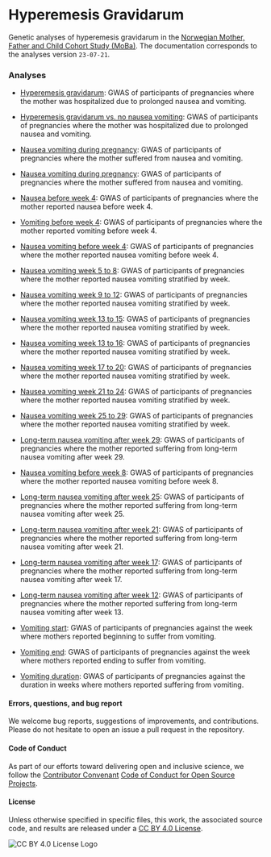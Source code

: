 # Hyperemesis Gravidarum
Genetic analyses of hyperemesis gravidarum in the [Norwegian Mother, Father and Child Cohort Study (MoBa)](https://www.fhi.no/en/ch/studies/moba).
The documentation corresponds to the analyses version `23-07-21`.
### Analyses
- [Hyperemesis gravidarum](docs/23-07-21/hyperemesis_gravidarum_vs_all.md): GWAS of participants of pregnancies where the mother was hospitalized due to prolonged nausea and vomiting.

- [Hyperemesis gravidarum vs. no nausea vomiting](docs/23-07-21/hyperemesis_gravidarum_vs_no_nausea_vomiting.md): GWAS of participants of pregnancies where the mother was hospitalized due to prolonged nausea and vomiting.

- [Nausea vomiting during pregnancy](docs/23-07-21/nausea_vomiting.md): GWAS of participants of pregnancies where the mother suffered from nausea and vomiting.

- [Nausea vomiting during pregnancy](docs/23-07-21/nausea_vomiting_strength.md): GWAS of participants of pregnancies where the mother suffered from nausea and vomiting.

- [Nausea before week 4](docs/23-07-21/nausea_before_4w.md): GWAS of participants of pregnancies where the mother reported nausea before week 4.

- [Vomiting before week 4](docs/23-07-21/vomiting_before_4w.md): GWAS of participants of pregnancies where the mother reported vomiting before week 4.

- [Nausea vomiting before week 4](docs/23-07-21/nausea_vomiting_before_4w.md): GWAS of participants of pregnancies where the mother reported nausea vomiting before week 4.

- [Nausea vomiting week 5 to 8](docs/23-07-21/nausea_vomiting_5w_8w.md): GWAS of participants of pregnancies where the mother reported nausea vomiting stratified by week.

- [Nausea vomiting week 9 to 12](docs/23-07-21/nausea_vomiting_9w_12w.md): GWAS of participants of pregnancies where the mother reported nausea vomiting stratified by week.

- [Nausea vomiting week 13 to 15](docs/23-07-21/nausea_vomiting_13w_15w.md): GWAS of participants of pregnancies where the mother reported nausea vomiting stratified by week.

- [Nausea vomiting week 13 to 16](docs/23-07-21/long_term_nausea_vomiting_13w_16w.md): GWAS of participants of pregnancies where the mother reported nausea vomiting stratified by week.

- [Nausea vomiting week 17 to 20](docs/23-07-21/long_term_nausea_vomiting_17w_20w.md): GWAS of participants of pregnancies where the mother reported nausea vomiting stratified by week.

- [Nausea vomiting week 21 to 24](docs/23-07-21/long_term_nausea_vomiting_21w_24w.md): GWAS of participants of pregnancies where the mother reported nausea vomiting stratified by week.

- [Nausea vomiting week 25 to 29](docs/23-07-21/long_term_nausea_vomiting_25w_28w.md): GWAS of participants of pregnancies where the mother reported nausea vomiting stratified by week.

- [Long-term nausea vomiting after week 29](docs/23-07-21/long_term_nausea_vomiting_after_29w.md): GWAS of participants of pregnancies where the mother reported suffering from long-term nausea vomiting after week 29.

- [Nausea vomiting before week 8](docs/23-07-21/nausea_vomiting_before_8w.md): GWAS of participants of pregnancies where the mother reported nausea vomiting before week 8.

- [Long-term nausea vomiting after week 25](docs/23-07-21/long_term_nausea_vomiting_after_25w.md): GWAS of participants of pregnancies where the mother reported suffering from long-term nausea vomiting after week 25.

- [Long-term nausea vomiting after week 21](docs/23-07-21/long_term_nausea_vomiting_after_21w.md): GWAS of participants of pregnancies where the mother reported suffering from long-term nausea vomiting after week 21.

- [Long-term nausea vomiting after week 17](docs/23-07-21/long_term_nausea_vomiting_after_17w.md): GWAS of participants of pregnancies where the mother reported suffering from long-term nausea vomiting after week 17.

- [Long-term nausea vomiting after week 12](docs/23-07-21/long_term_nausea_vomiting_after_13w.md): GWAS of participants of pregnancies where the mother reported suffering from long-term nausea vomiting after week 13.

- [Vomiting start](docs/23-07-21/vomiting_week_from.md): GWAS of participants of pregnancies against the week where mothers reported beginning to suffer from vomiting.

- [Vomiting end](docs/23-07-21/vomiting_week_to.md): GWAS of participants of pregnancies against the week where mothers reported ending to suffer from vomiting.

- [Vomiting duration](docs/23-07-21/vomiting_duration.md): GWAS of participants of pregnancies against the duration in weeks where mothers reported suffering from vomiting.

#### Errors, questions, and bug report

We welcome bug reports, suggestions of improvements, and contributions. Please do not hesitate to open an issue a pull request in the repository.


#### Code of Conduct

As part of our efforts toward delivering open and inclusive science, we follow the [Contributor Convenant](https://www.contributor-covenant.org/) [Code of Conduct for Open Source Projects](CODE_OF_CONDUCT.md).

#### License

Unless otherwise specified in specific files, this work, the associated source code, and results are released under a [CC BY 4.0 License](https://creativecommons.org/licenses/by/4.0/).

![CC BY 4.0 License Logo](https://i.creativecommons.org/l/by/4.0/88x31.png)


